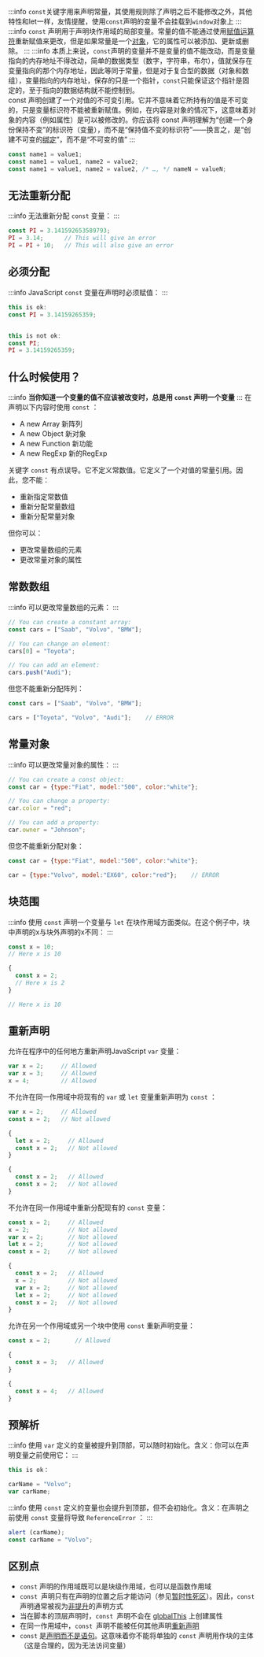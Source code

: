 
:::info
`const`关键字用来声明常量，其使用规则除了声明之后不能修改之外，其他特性和let一样，友情提醒，使用`const`声明的变量不会挂载到`window`对象上
:::
:::info
`const` 声明用于声明块作用域的局部变量。常量的值不能通过使用[赋值运算符](https://developer.mozilla.org/zh-CN/docs/Web/JavaScript/Reference/Operators/Assignment)重新赋值来更改，但是如果常量是一个[对象](https://developer.mozilla.org/zh-CN/docs/Web/JavaScript/Data_structures#objects)，它的属性可以被添加、更新或删除。
:::
:::info
本质上来说，`const`声明的变量并不是变量的值不能改动，而是变量指向的内存地址不得改动，简单的数据类型（数字，字符串，布尔），值就保存在变量指向的那个内存地址，因此等同于常量，但是对于复合型的数据（对象和数组），变量指向的内存地址，保存的只是一个指针，`const`只能保证这个指针是固定的，至于指向的数据结构就不能控制到。<br />const 声明创建了一个对值的不可变引用。它并不意味着它所持有的值是不可变的，只是变量标识符不能被重新赋值。例如，在内容是对象的情况下，这意味着对象的内容（例如属性）是可以被修改的。你应该将 const 声明理解为“创建一个身份保持不变”的标识符（变量），而不是“保持值不变的标识符”——换言之，是“创建不可变的[绑定](https://developer.mozilla.org/zh-CN/docs/Glossary/Binding)”，而不是“不可变的值”
:::
```javascript
const name1 = value1;
const name1 = value1, name2 = value2;
const name1 = value1, name2 = value2, /* …, */ nameN = valueN;
```

<a name="qQvBl"></a>
## 无法重新分配

:::info
无法重新分配 `const` 变量：
:::
```javascript
const PI = 3.141592653589793;
PI = 3.14;      // This will give an error
PI = PI + 10;   // This will also give an error
```

<a name="USP1U"></a>
## 必须分配

:::info
JavaScript `const` 变量在声明时必须赋值：
:::
```javascript
this is ok:
const PI = 3.14159265359;


this is not ok:
const PI;
PI = 3.14159265359;

```

<a name="fxq2n"></a>
## 什么时候使用？

:::info
**当你知道一个变量的值不应该被改变时，总是用 **`const`** 声明一个变量**
:::
在声明以下内容时使用 `const` ：

- A new Array 新阵列
- A new Object 新对象
- A new Function 新功能
- A new RegExp 新的RegExp

关键字 `const` 有点误导。它不定义常数值。它定义了一个对值的常量引用。因此，您不能：

- 重新指定常数值
- 重新分配常量数组
- 重新分配常量对象

但你可以：

- 更改常量数组的元素
- 更改常量对象的属性

<a name="pxklc"></a>
## 常数数组

:::info
可以更改常量数组的元素：
:::
```javascript
// You can create a constant array:
const cars = ["Saab", "Volvo", "BMW"];

// You can change an element:
cars[0] = "Toyota";

// You can add an element:
cars.push("Audi");
```

但您不能重新分配阵列：
```javascript
const cars = ["Saab", "Volvo", "BMW"];

cars = ["Toyota", "Volvo", "Audi"];    // ERROR
```

<a name="bl6g6"></a>
## 常量对象

:::info
可以更改常量对象的属性：
:::
```javascript
// You can create a const object:
const car = {type:"Fiat", model:"500", color:"white"};

// You can change a property:
car.color = "red";

// You can add a property:
car.owner = "Johnson";
```

但您不能重新分配对象：
```javascript
const car = {type:"Fiat", model:"500", color:"white"};

car = {type:"Volvo", model:"EX60", color:"red"};    // ERROR
```


<a name="undIv"></a>
## 块范围

:::info
使用 `const` 声明一个变量与 `let` 在块作用域方面类似。在这个例子中，块中声明的x与块外声明的x不同：
:::
```javascript
const x = 10;
// Here x is 10

{
  const x = 2;
  // Here x is 2
}

// Here x is 10
```

<a name="OJl4L"></a>
## 重新声明

允许在程序中的任何地方重新声明JavaScript `var` 变量：
```javascript
var x = 2;     // Allowed
var x = 3;     // Allowed
x = 4;         // Allowed
```

不允许在同一作用域中将现有的 `var` 或 `let` 变量重新声明为 `const` ：
```javascript
var x = 2;     // Allowed
const x = 2;   // Not allowed

{
  let x = 2;     // Allowed
  const x = 2;   // Not allowed
}

{
  const x = 2;   // Allowed
  const x = 2;   // Not allowed
}
```

不允许在同一作用域中重新分配现有的 `const` 变量：
```javascript
const x = 2;     // Allowed
x = 2;           // Not allowed
var x = 2;       // Not allowed
let x = 2;       // Not allowed
const x = 2;     // Not allowed

{
  const x = 2;   // Allowed
  x = 2;         // Not allowed
  var x = 2;     // Not allowed
  let x = 2;     // Not allowed
  const x = 2;   // Not allowed
}
```

允许在另一个作用域或另一个块中使用 `const` 重新声明变量：
```javascript
const x = 2;       // Allowed

{
  const x = 3;   // Allowed
}

{
  const x = 4;   // Allowed
}
```

<a name="LKAdn"></a>
## 预解析

:::info
使用 `var` 定义的变量被提升到顶部，可以随时初始化。含义：你可以在声明变量之前使用它：
:::
```javascript
this is ok：

carName = "Volvo";
var carName;


```

:::info
使用 `const` 定义的变量也会提升到顶部，但不会初始化。含义：在声明之前使用 `const` 变量将导致 `ReferenceError` ：
:::
```javascript
alert (carName);
const carName = "Volvo";
```

<a name="rzFD1"></a>
## 区别点

- `const` 声明的作用域既可以是块级作用域，也可以是函数作用域
- `const `声明只有在声明的位置之后才能访问（参见[暂时性死区](https://developer.mozilla.org/zh-CN/docs/Web/JavaScript/Reference/Statements/let#%E6%9A%82%E6%97%B6%E6%80%A7%E6%AD%BB%E5%8C%BA)）。因此，`const` 声明通常被视为[非提升](https://developer.mozilla.org/zh-CN/docs/Glossary/Hoisting)的声明方式
- 当在脚本的顶层声明时，`const `声明不会在 [globalThis](https://developer.mozilla.org/zh-CN/docs/Web/JavaScript/Reference/Global_Objects/globalThis) 上创建属性
- 在同一作用域中，`const `声明不能被任何其他声明[重新声明](https://developer.mozilla.org/zh-CN/docs/Web/JavaScript/Reference/Statements/let#%E9%87%8D%E6%96%B0%E5%A3%B0%E6%98%8E)
- `const` 是[声明而不是语句](https://developer.mozilla.org/zh-CN/docs/Web/JavaScript/Reference/Statements#%E8%AF%AD%E5%8F%A5%E5%92%8C%E5%A3%B0%E6%98%8E%E7%9A%84%E5%8C%BA%E5%88%AB)。这意味着你不能将单独的 `const` 声明用作块的主体（这是合理的，因为无法访问变量）
